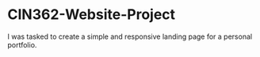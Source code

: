 # CIN362-Website-Project
I was tasked to create a simple and responsive landing page for a personal portfolio. 
